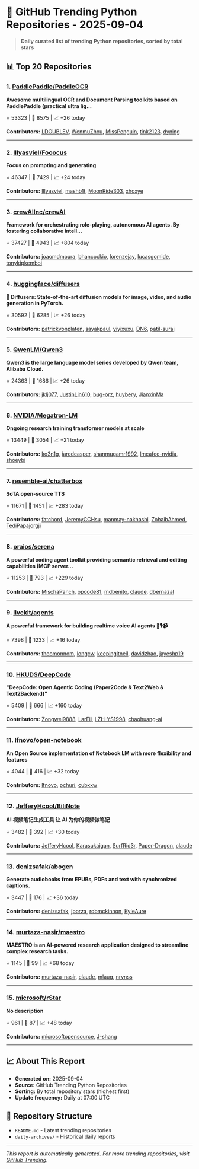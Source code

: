 # 🐍 GitHub Trending Python Repositories - 2025-09-04

> **Daily curated list of trending Python repositories, sorted by total stars**

## 📊 Top 20 Repositories

### 1. [PaddlePaddle/PaddleOCR](https://github.com/PaddlePaddle/PaddleOCR)

**Awesome multilingual OCR and Document Parsing toolkits based on PaddlePaddle (practical ultra lig...**

⭐ 53323 | 🍴 8575 | 📈 +26 today

**Contributors:** [LDOUBLEV](https://github.com/LDOUBLEV), [WenmuZhou](https://github.com/WenmuZhou), [MissPenguin](https://github.com/MissPenguin), [tink2123](https://github.com/tink2123), [dyning](https://github.com/dyning)

---

### 2. [lllyasviel/Fooocus](https://github.com/lllyasviel/Fooocus)

**Focus on prompting and generating**

⭐ 46347 | 🍴 7429 | 📈 +24 today

**Contributors:** [lllyasviel](https://github.com/lllyasviel), [mashb1t](https://github.com/mashb1t), [MoonRide303](https://github.com/MoonRide303), [xhoxye](https://github.com/xhoxye)

---

### 3. [crewAIInc/crewAI](https://github.com/crewAIInc/crewAI)

**Framework for orchestrating role-playing, autonomous AI agents. By fostering collaborative intell...**

⭐ 37427 | 🍴 4943 | 📈 +804 today

**Contributors:** [joaomdmoura](https://github.com/joaomdmoura), [bhancockio](https://github.com/bhancockio), [lorenzejay](https://github.com/lorenzejay), [lucasgomide](https://github.com/lucasgomide), [tonykipkemboi](https://github.com/tonykipkemboi)

---

### 4. [huggingface/diffusers](https://github.com/huggingface/diffusers)

**🤗 Diffusers: State-of-the-art diffusion models for image, video, and audio generation in PyTorch.**

⭐ 30592 | 🍴 6285 | 📈 +26 today

**Contributors:** [patrickvonplaten](https://github.com/patrickvonplaten), [sayakpaul](https://github.com/sayakpaul), [yiyixuxu](https://github.com/yiyixuxu), [DN6](https://github.com/DN6), [patil-suraj](https://github.com/patil-suraj)

---

### 5. [QwenLM/Qwen3](https://github.com/QwenLM/Qwen3)

**Qwen3 is the large language model series developed by Qwen team, Alibaba Cloud.**

⭐ 24363 | 🍴 1686 | 📈 +26 today

**Contributors:** [jklj077](https://github.com/jklj077), [JustinLin610](https://github.com/JustinLin610), [bug-orz](https://github.com/bug-orz), [huybery](https://github.com/huybery), [JianxinMa](https://github.com/JianxinMa)

---

### 6. [NVIDIA/Megatron-LM](https://github.com/NVIDIA/Megatron-LM)

**Ongoing research training transformer models at scale**

⭐ 13449 | 🍴 3054 | 📈 +21 today

**Contributors:** [ko3n1g](https://github.com/ko3n1g), [jaredcasper](https://github.com/jaredcasper), [shanmugamr1992](https://github.com/shanmugamr1992), [lmcafee-nvidia](https://github.com/lmcafee-nvidia), [shoeybi](https://github.com/shoeybi)

---

### 7. [resemble-ai/chatterbox](https://github.com/resemble-ai/chatterbox)

**SoTA open-source TTS**

⭐ 11671 | 🍴 1451 | 📈 +283 today

**Contributors:** [fatchord](https://github.com/fatchord), [JeremyCCHsu](https://github.com/JeremyCCHsu), [manmay-nakhashi](https://github.com/manmay-nakhashi), [ZohaibAhmed](https://github.com/ZohaibAhmed), [TediPapajorgji](https://github.com/TediPapajorgji)

---

### 8. [oraios/serena](https://github.com/oraios/serena)

**A powerful coding agent toolkit providing semantic retrieval and editing capabilities (MCP server...**

⭐ 11253 | 🍴 793 | 📈 +229 today

**Contributors:** [MischaPanch](https://github.com/MischaPanch), [opcode81](https://github.com/opcode81), [mdbenito](https://github.com/mdbenito), [claude](https://github.com/claude), [dbernazal](https://github.com/dbernazal)

---

### 9. [livekit/agents](https://github.com/livekit/agents)

**A powerful framework for building realtime voice AI agents 🤖🎙️📹**

⭐ 7398 | 🍴 1233 | 📈 +16 today

**Contributors:** [theomonnom](https://github.com/theomonnom), [longcw](https://github.com/longcw), [keepingitneil](https://github.com/keepingitneil), [davidzhao](https://github.com/davidzhao), [jayeshp19](https://github.com/jayeshp19)

---

### 10. [HKUDS/DeepCode](https://github.com/HKUDS/DeepCode)

**"DeepCode: Open Agentic Coding (Paper2Code & Text2Web & Text2Backend)"**

⭐ 5409 | 🍴 666 | 📈 +160 today

**Contributors:** [Zongwei9888](https://github.com/Zongwei9888), [LarFii](https://github.com/LarFii), [LZH-YS1998](https://github.com/LZH-YS1998), [chaohuang-ai](https://github.com/chaohuang-ai)

---

### 11. [lfnovo/open-notebook](https://github.com/lfnovo/open-notebook)

**An Open Source implementation of Notebook LM with more flexibility and features**

⭐ 4044 | 🍴 416 | 📈 +32 today

**Contributors:** [lfnovo](https://github.com/lfnovo), [pchuri](https://github.com/pchuri), [cubxxw](https://github.com/cubxxw)

---

### 12. [JefferyHcool/BiliNote](https://github.com/JefferyHcool/BiliNote)

**AI 视频笔记生成工具 让 AI 为你的视频做笔记**

⭐ 3482 | 🍴 392 | 📈 +30 today

**Contributors:** [JefferyHcool](https://github.com/JefferyHcool), [Karasukaigan](https://github.com/Karasukaigan), [SurfRid3r](https://github.com/SurfRid3r), [Paper-Dragon](https://github.com/Paper-Dragon), [claude](https://github.com/claude)

---

### 13. [denizsafak/abogen](https://github.com/denizsafak/abogen)

**Generate audiobooks from EPUBs, PDFs and text with synchronized captions.**

⭐ 3447 | 🍴 176 | 📈 +36 today

**Contributors:** [denizsafak](https://github.com/denizsafak), [jborza](https://github.com/jborza), [robmckinnon](https://github.com/robmckinnon), [KyleAure](https://github.com/KyleAure)

---

### 14. [murtaza-nasir/maestro](https://github.com/murtaza-nasir/maestro)

**MAESTRO is an AI-powered research application designed to streamline complex research tasks.**

⭐ 1145 | 🍴 99 | 📈 +68 today

**Contributors:** [murtaza-nasir](https://github.com/murtaza-nasir), [claude](https://github.com/claude), [mlaug](https://github.com/mlaug), [nrynss](https://github.com/nrynss)

---

### 15. [microsoft/rStar](https://github.com/microsoft/rStar)

**No description**

⭐ 961 | 🍴 87 | 📈 +48 today

**Contributors:** [microsoftopensource](https://github.com/microsoftopensource), [J-shang](https://github.com/J-shang)

---


## 📈 About This Report

- **Generated on:** 2025-09-04
- **Source:** GitHub Trending Python Repositories
- **Sorting:** By total repository stars (highest first)
- **Update frequency:** Daily at 07:00 UTC

## 🔗 Repository Structure

- `README.md` - Latest trending repositories
- `daily-archives/` - Historical daily reports

---

*This report is automatically generated. For more trending repositories, visit [GitHub Trending](https://github.com/trending/python).*
